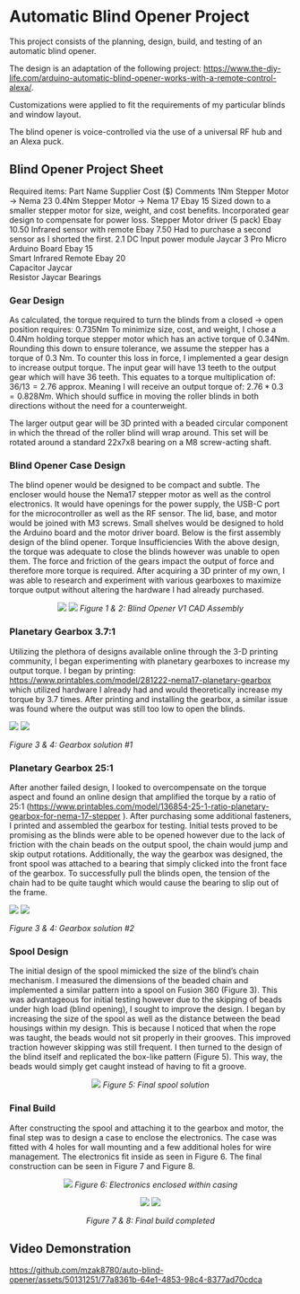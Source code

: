 # Automatic Blind Opener Project
This project consists of the planning, design, build, and testing of an automatic blind opener. 

The design is an adaptation of the following project: https://www.the-diy-life.com/arduino-automatic-blind-opener-works-with-a-remote-control-alexa/.

Customizations were applied to fit the requirements of my particular blinds and window layout.

The blind opener is voice-controlled via the use of a universal RF hub and an Alexa puck.

## Blind Opener Project Sheet
Required items:
Part Name	                        Supplier	      Cost ($)       Comments
1Nm Stepper Motor -> Nema 23
0.4Nm Stepper Motor -> Nema 17	        Ebay	              15	     Sized down to a smaller stepper motor for size, weight, and cost benefits. Incorporated gear design to compensate for power loss.
Stepper Motor driver (5 pack)	        Ebay	              10.50	
Infrared sensor with remote	        Ebay	              7.50	     Had to purchase a second sensor as I shorted the first.
2.1 DC Input power module	        Jaycar	              3	
Pro Micro Arduino Board	                Ebay	              15	
Smart Infrared Remote	                Ebay	              20	
Capacitor	                        Jaycar		
Resistor	                        Jaycar
Bearings

### Gear Design
As calculated, the torque required to turn the blinds from a closed -> open position requires:
0.735Nm
To minimize size, cost, and weight, I chose a 0.4Nm holding torque stepper motor which has an active torque of 0.34Nm. Rounding this down to ensure tolerance, we assume the stepper has a torque of 0.3 Nm. To counter this loss in force, I implemented a gear design to increase output torque. The input gear will have 13 teeth to the output gear which will have 36 teeth. This equates to a torque multiplication of:
$36/13 = 2.76$ approx.
Meaning I will receive an output torque of:
$2.76 * 0.3 = 0.828Nm$.
Which should suffice in moving the roller blinds in both directions without the need for a counterweight.

The larger output gear will be 3D printed with a beaded circular component in which the thread of the roller blind will wrap around. This set will be rotated around a standard 22x7x8 bearing on a M8 screw-acting shaft.

### Blind Opener Case Design
The blind opener would be designed to be compact and subtle. The encloser would house the Nema17 stepper motor as well as the control electronics. It would have openings for the power supply, the USB-C port for the microcontroller as well as the RF sensor. The lid, base, and motor would be joined with M3 screws. Small shelves would be designed to hold the Arduino board and the motor driver board. Below is the first assembly design of the blind opener. 
Torque Insufficiencies
With the above design, the torque was adequate to close the blinds however was unable to open them. The force and friction of the gears impact the output of force and therefore more torque is required. After acquiring a 3D printer of my own, I was able to research and experiment with various gearboxes to maximize torque output without altering the hardware I had already purchased.

<p align="center">
  <img src= "./blind-opener-images/assembly.png" />
  <img src= "./blind-opener-images/assembly_exploded.png" />
  <em>Figure 1 & 2: Blind Opener V1 CAD Assembly</em>
</p>

### Planetary Gearbox 3.7:1
Utilizing the plethora of designs available online through the 3-D printing community, I began experimenting with planetary gearboxes to increase my output torque. I began by printing: https://www.printables.com/model/281222-nema17-planetary-gearbox which utilized hardware I already had and would theoretically increase my torque by 3.7 times. After printing and installing the gearbox, a similar issue was found where the output was still too low to open the blinds. 

<p align="center">
  <p>
    <img src= "./blind-opener-images/gearboxV1.png" />
    <img src= "./blind-opener-images/gearboxV1_2.png" />
  </p>
  <p>  
    <em>Figure 3 & 4: Gearbox solution #1</em>
  </p>
</p>

### Planetary Gearbox 25:1
After another failed design, I looked to overcompensate on the torque aspect and found an online design that amplified the torque by a ratio of 25:1 (https://www.printables.com/model/136854-25-1-ratio-planetary-gearbox-for-nema-17-stepper ). After purchasing some additional fasteners, I printed and assembled the gearbox for testing. Initial tests proved to be promising as the blinds were able to be opened however due to the lack of friction with the chain beads on the output spool, the chain would jump and skip output rotations. Additionally, the way the gearbox was designed, the front spool was attached to a bearing that simply clicked into the front face of the gearbox. To successfully pull the blinds open, the tension of the chain had to be quite taught which would cause the bearing to slip out of the frame.

<p align="center">
  <p>
    <img src= "./blind-opener-images/gearboxV2.png" />
    <img src= "./blind-opener-images/gearboxV2_2.png" />
  </p>
  <p>
    <em>Figure 3 & 4: Gearbox solution #2</em>
  </p>
</p>

### Spool Design
The initial design of the spool mimicked the size of the blind’s chain mechanism. I measured the dimensions of the beaded chain and implemented a similar pattern into a spool on Fusion 360 (Figure 3). This was advantageous for initial testing however due to the skipping of beads under high load (blind opening), I sought to improve the design. I began by increasing the size of the spool as well as the distance between the bead housings within my design. This is because I noticed that when the rope was taught, the beads would not sit properly in their grooves. This improved traction however skipping was still frequent. I then turned to the design of the blind itself and replicated the box-like pattern (Figure 5). This way, the beads would simply get caught instead of having to fit a groove.

<p align="center">
  <img src= "./blind-opener-images/spool_final.png" />
  <em>Figure 5: Final spool solution</em>
</p>

### Final Build
After constructing the spool and attaching it to the gearbox and motor, the final step was to design a case to enclose the electronics. The case was fitted with 4 holes for wall mounting and a few additional holes for wire management. The electronics fit inside as seen in Figure 6. The final construction can be seen in Figure 7 and Figure 8.

<p align="center">
  <img src= "./blind-opener-images/final3.png" />
  <em>Figure 6: Electronics enclosed within casing</em>
</p>

<p align="center">
  <img src= "./blind-opener-images/final1.png" />
  <img src= "./blind-opener-images/final2.png" />
</p>
<p align="center">
  <em>Figure 7 & 8: Final build completed</em>
</p>

## Video Demonstration

https://github.com/mzak8780/auto-blind-opener/assets/50131251/77a8361b-64e1-4853-98c4-8377ad70cdca


